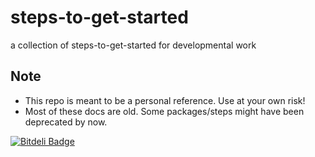 steps-to-get-started
====================

a collection of steps-to-get-started for developmental work

## Note

- This repo is meant to be a personal reference. Use at your own risk!
- Most of these docs are old. Some packages/steps might have been deprecated by now.


[![Bitdeli Badge](https://d2weczhvl823v0.cloudfront.net/arcolife/steps-to-get-started/trend.png)](https://bitdeli.com/free "Bitdeli Badge")

